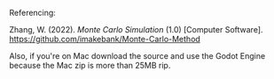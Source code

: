 Referencing:

Zhang, W. (2022). *Monte Carlo Simulation* (1.0) [Computer Software]. https://github.com/imakebank/Monte-Carlo-Method

Also, if you're on Mac download the source and use the Godot Engine because the Mac zip is more than 25MB rip.
